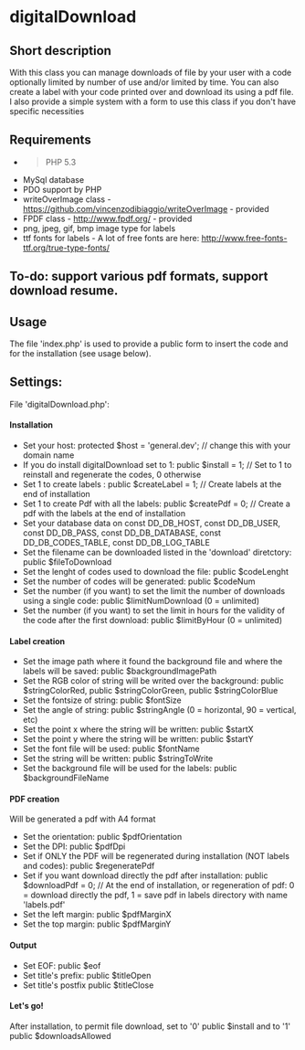digitalDownload
==============

## Short description
With this class you can manage downloads of file by your user with a code optionally limited by number of use and/or limited by time. You can also create a label with your code printed over and download
its using a pdf file.
I also provide a simple system with a form to use this class if you don't have specific necessities

## Requirements
* > PHP 5.3 
* MySql database
* PDO support by PHP
* writeOverImage class - https://github.com/vincenzodibiaggio/writeOverImage - provided
* FPDF class - http://www.fpdf.org/ - provided
* png, jpeg, gif, bmp image type for labels
* ttf fonts for labels - A lot of free fonts are here: http://www.free-fonts-ttf.org/true-type-fonts/

## To-do: support various pdf formats, support download resume.

## Usage
The file 'index.php' is used to provide a public form to insert the code and for the installation (see usage below).

## Settings:

File 'digitalDownload.php':

#### Installation
* Set your host: protected $host = 'general.dev'; // change this with your domain name
* If you do install digitalDownload set to 1: public $install	= 1; // Set to 1 to reinstall and regenerate the codes, 0 otherwise
* Set 1 to create labels : public $createLabel = 1; // Create labels at the end of installation
* Set 1 to create Pdf with all the labels: public $createPdf = 0; // Create a pdf with the labels at the end of installation
* Set your database data on const DD_DB_HOST, const DD_DB_USER, const DD_DB_PASS, const DD_DB_DATABASE, const DD_DB_CODES_TABLE, const DD_DB_LOG_TABLE
* Set the filename can be downloaded listed in the 'download' diretctory: public $fileToDownload 
* Set the lenght of codes used to download the file: public $codeLenght
* Set the number of codes will be generated: public $codeNum
* Set the number (if you want) to set the limit the number of downloads using a single code: public $limitNumDownload (0 = unlimited)
* Set the number (if you want) to set the limit in hours for the validity of the code after the first download: public $limitByHour (0 = unlimited)

#### Label creation

* Set the image path where it found the background file and where the labels will be saved: public $backgroundImagePath
* Set the RGB color of string will be writed over the background: public $stringColorRed, public $stringColorGreen, public $stringColorBlue
* Set the fontsize of string: public $fontSize
* Set the angle of string: public $stringAngle (0 = horizontal, 90 = vertical, etc)
* Set the point x where the string will be written: public $startX
* Set the point y where the string will be written: public $startY
* Set the font file will be used: public $fontName
* Set the string will be written: public $stringToWrite
* Set the background file will be used for the labels: public $backgroundFileName

#### PDF creation
Will be generated a pdf with A4 format

* Set the orientation: public $pdfOrientation
* Set the DPI: public $pdfDpi
* Set if ONLY the PDF will be regenerated during installation (NOT labels and codes): public $regeneratePdf
* Set if you want download directly the pdf after installation: public $downloadPdf = 0; // At the end of installation, or regeneration of pdf: 0 = download directly the pdf, 1 = save pdf in labels directory with name 'labels.pdf'
* Set the left margin: public $pdfMarginX
* Set the top margin: public $pdfMarginY

#### Output
* Set EOF: public $eof
* Set title's prefix: public $titleOpen
* Set title's postfix public $titleClose


#### Let's go!
After installation, to permit file download, set to '0' public $install and to '1' public $downloadsAllowed


















